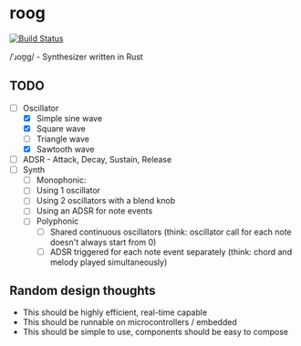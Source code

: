 # roog

[![Build Status](https://travis-ci.org/Walther/roog.svg?branch=master)](https://travis-ci.org/Walther/roog)

/ˈɹoʊ̯ɡ/ - Synthesizer written in Rust

## TODO

- [ ] Oscillator
  - [x] Simple sine wave
  - [x] Square wave
  - [ ] Triangle wave
  - [x] Sawtooth wave
- [ ] ADSR - Attack, Decay, Sustain, Release
- [ ] Synth
  - [ ] Monophonic:
  - [ ] Using 1 oscillator
  - [ ] Using 2 oscillators with a blend knob
  - [ ] Using an ADSR for note events
  - [ ] Polyphonic
    - [ ] Shared continuous oscillators (think: oscillator call for each note doesn't always start from 0)
    - [ ] ADSR triggered for each note event separately (think: chord and melody played simultaneously)

## Random design thoughts

- This should be highly efficient, real-time capable
- This should be runnable on microcontrollers / embedded
- This should be simple to use, components should be easy to compose